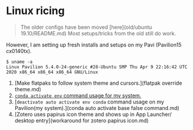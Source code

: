 # Linux ricing


> The older configs have been moved [here](old/ubuntu 19.10/README.md)
> Most setups/tricks from the old still do work.


However, I am setting up fresh installs and setups on my Pavi (Pavilion15 cx0140tx).

```
$ uname -a
Linux Pavilion 5.4.0-24-generic #28-Ubuntu SMP Thu Apr 9 22:16:42 UTC 2020 x86_64 x86_64 x86_64 GNU/Linux
```

1. [Make flatpaks to follow system theme and cursors.](flatpak override theme.md)
2. [`conda activate env` command usage for my system.]()
3. [`deactivate auto activate env conda` command usage on my Pavilion(my system).](conda auto activate base false command.md)
4. [Zotero uses papirus icon theme and shows up in App Launcher/ desktop entry](workaround for zotero papirus icon.md)
